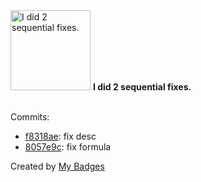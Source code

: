<img src="https://my-badges.github.io/my-badges/fix-2.png" alt="I did 2 sequential fixes." title="I did 2 sequential fixes." width="128">
<strong>I did 2 sequential fixes.</strong>
<br><br>

Commits:

- <a href="https://github.com/Sajjon/homebrew-klirr/commit/f8318ae3a80bff8f8d37e4b1299a5f2ec8eb0208">f8318ae</a>: fix desc
- <a href="https://github.com/Sajjon/homebrew-klirr/commit/8057e9c68282cb239382aa810748f67c5b26e6d5">8057e9c</a>: fix formula


Created by <a href="https://github.com/my-badges/my-badges">My Badges</a>